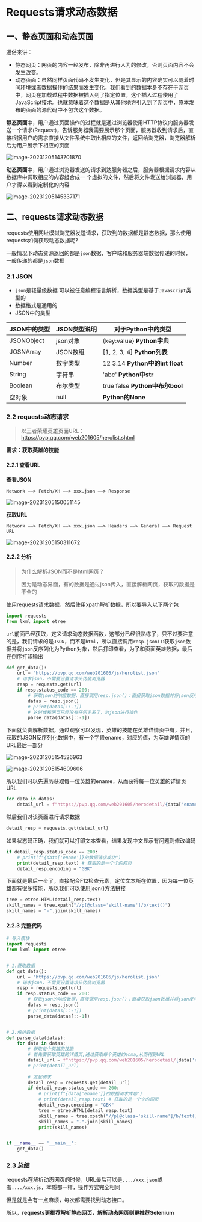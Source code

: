 # Requests请求动态数据

## 一、静态页面和动态页面

通俗来讲：

- 静态网页：网页的内容一经发布，除非再进行人为的修改，否则页面内容不会发生改变。
- 动态页面：虽然同样页面代码不发生变化，但是其显示的内容确实可以随着时间环境或者数据操作的结果而发生变化，我们看到的数据本身不存在于网页中，网页在加载过程中数据被插入到了指定位置，这个插入过程使用了JavaScript技术。也就意味着这个数据是从其他地方引入到了网页中，原本发布的页面的源代码中不包含这个数据。

**静态页面**中，用户通过页面操作的过程就是通过浏览器使用HTTP协议向服务器发送一个请求(Request)，告诉服务器我需要展示那个页面，服务器收到请求后，直接根据用户的需求直接从文件系统中取出相应的文件，返回给浏览器，浏览器解析后为用户展示下相应的页面

![image-20231205143701870](https://lskypro-1309218011.cos.ap-shanghai.myqcloud.com/2023/12/05/656ec512bc5ac.png)

**动态页面**中，用户通过浏览器发送的请求到达服务器之后，服务器根据请求内容从数据库中调取相应的内容组合成一
个虚拟的文件，然后将文件发送给浏览器，用户才得以看到定制化的内容

![image-20231205145337171](https://lskypro-1309218011.cos.ap-shanghai.myqcloud.com/2023/12/05/656ec8ef18a42.png)

## 二、requests请求动态数据

requests使用网址模拟浏览器发送请求，获取到的数据都是静态数据，那么使用requests如何获取动态数据呢?

一般情况下动态资源返回的都是`json`数据，客户端和服务器端数据传递的时候，一般传递的都是`json`数据

### 2.1 JSON

- `json`是轻量级数据 可以被任意编程语言解析，数据类型是基于`Javascript`类型的
- 数据格式是通用的
- JSON中的类型

| JSON中的类型 | JSON类型说明 | 对于Python中的类型                  |
| ------------ | ------------ | ----------------------------------- |
| JSONObject   | json对象     | {key:value} **Python字典**          |
| JOSNArray    | JSON数组     | [1, 2, 3, 4] **Python列表**         |
| Number       | 数字类型     | 12   3.14  **Python中的int  float** |
| String       | 字符串       | 'abc'      **Python中str**          |
| Boolean      | 布尔类型     | true false  **Python中布尔bool**    |
| 空对象       | null         | **Python的None**                    |

### 2.2 requests动态请求

> 以王者荣耀英雄页面URL：https://pvp.qq.com/web201605/herolist.shtml

**需求：获取英雄的技能**

#### 2.2.1 查看URL

**查看JSON**

```
Network ——> Fetch/XH ——> xxx.json ——> Response
```

![image-20231205150051145](https://lskypro-1309218011.cos.ap-shanghai.myqcloud.com/2023/12/05/656ecaa29ed19.png)

**获取URL**

```
Network ——> Fetch/XH ——> xxx.json ——> Headers ——> General ——> Request URL
```

![image-20231205150311672](https://lskypro-1309218011.cos.ap-shanghai.myqcloud.com/2023/12/05/656ecb2e1d367.png)

#### 2.2.2  分析

> 为什么解析JSON而不是html网页？
>
> ​	因为是动态界面，有的数据是通过json传入，直接解析网页，获取的数据是不全的

使用requests请求数据，然后使用xpath解析数据，所以要导入以下两个包

```python
import requests
from lxml import etree
```

`url`前面已经获取，定义请求动态数据函数，这部分已经很熟练了，只不过要注意的是，我们请求的是`JSON`，而不是`html`，所以直接调用`resp.json()`:获取`json`数据并将`json`反序列化为Python对象，然后打印查看，为了和页面英雄数据，最后在倒序打印输出

```python
def get_data():
    url = "https://pvp.qq.com/web201605/js/herolist.json"
    # 请求json，不需要设置请求头伪装浏览器
    resp = requests.get(url)
    if resp.status_code == 200:
        # 获取json的响应数据，直接调用resp.json()：直接获取json数据并将json反序列化为Python对象
        datas = resp.json()
        # print(datas[::-1])
        # 这时候和网页已经没有任何关系了，对json进行操作
        parse_data(datas[::-1])
```

下面就负责解析数据，通过观察可以发现，英雄的技能在英雄详情页中有，并且，获取的JSON反序列化数据中，有一个字段ename，对应的值，为英雄详情页的URL最后一部分

![image-20231205154526963](https://lskypro-1309218011.cos.ap-shanghai.myqcloud.com/2023/12/05/656ed51abec6a.png)

![image-20231205154609606](https://lskypro-1309218011.cos.ap-shanghai.myqcloud.com/2023/12/05/656ed53fe8905.png)

所以我们可以先遍历获取每一位英雄的ename，从而获得每一位英雄的详情页URL

```python
for data in datas:
	detail_url = f"https://pvp.qq.com/web201605/herodetail/{data['ename']}.shtml"
```

然后我们对该页面进行请求数据

```python
detail_resp = requests.get(detail_url)
```

如果状态码正确，我们就可以打印文本查看，结果发现中文显示有问题则修改编码

```python
if detail_resp.status_code == 200:
    # print(f"{data['ename']}的数据请求成功")
    print(detail_resp.text) # 获取的是一个个的网页
    detail_resp.encoding = "GBK"
```

下面就是最后一步了，直接配合F12检查元素，定位文本所在位置，因为每一位英雄都有很多技能，所以我们可以使用json()方法拼接

```python
tree = etree.HTML(detail_resp.text)
skill_names = tree.xpath("//p[@class='skill-name']/b/text()")
skill_names = "-".join(skill_names)
```

#### 2.2.3 完整代码

```python
# 导入模块
import requests
from lxml import etree


# 1.获取数据
def get_data():
    url = "https://pvp.qq.com/web201605/js/herolist.json"
    # 请求json，不需要设置请求头伪装浏览器
    resp = requests.get(url)
    if resp.status_code == 200:
        # 获取json的响应数据，直接调用resp.json()：直接获取json数据并将json反序列化为Python对象
        datas = resp.json()
        # print(datas[::-1])
        parse_data(datas[::-1])


# 2.解析数据
def parse_data(datas):
    for data in datas:
        # 获取每个英雄的技能
        # 首先要获取英雄的详情页,通过获取每个英雄的enma,从而得到URL
        detail_url = f"https://pvp.qq.com/web201605/herodetail/{data['ename']}.shtml"
        # print(detail_url)
        
        # 发起请求
        detail_resp = requests.get(detail_url)
        if detail_resp.status_code == 200:
            # print(f"{data['ename']}的数据请求成功")
            # print(detail_resp.text) # 获取的是一个个的网页
            detail_resp.encoding = "GBK"
            tree = etree.HTML(detail_resp.text)
            skill_names = tree.xpath("//p[@class='skill-name']/b/text()")
            skill_names = "-".join(skill_names)
            print(skill_names)


if __name__ == '__main__':
    get_data()
```

### 2.3 总结

requests在解析动态网页的时候，URL最后可以是`..../xxx.json`或者`..../xxx.js`，本质都一样，操作方式完全相同

但是就是会有一点麻烦，每次都需要找到动态接口。

所以，**requests更推荐解析静态网页，解析动态网页则更推荐Selenium**



